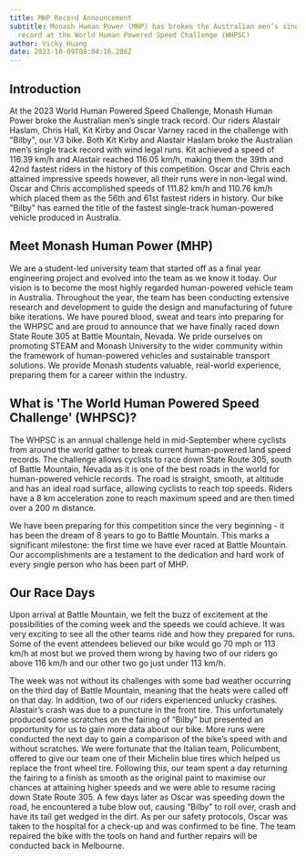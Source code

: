 ```yaml
---
title: MHP Record Announcement
subtitle: Monash Human Power (MHP) has broken the Australian men’s single track
  record at the World Human Powered Speed Challenge (WHPSC)
author: Vicky Huang
date: 2023-10-09T08:04:16.286Z
---
```

## Introduction

At the 2023 World Human Powered Speed Challenge, Monash Human Power broke the Australian men’s single track record. Our riders Alastair Haslam, Chris Hall, Kit Kirby and Oscar Varney raced in the challenge with "Bilby", our V3 bike. Both Kit Kirby and Alastair Haslam broke the Australian men’s single track record with wind legal runs.  Kit achieved a speed of 116.39 km/h and Alastair reached 116.05 km/h, making them the 39th and 42nd fastest riders in the history of this competition. Oscar and Chris each attained impressive speeds however, all their runs were in non-legal wind. Oscar and Chris accomplished speeds of 111.82 km/h and 110.76 km/h which placed them as the 56th and 61st fastest riders in history. Our bike "Bilby" has earned the title of the fastest single-track human-powered vehicle produced in Australia.

## Meet Monash Human Power (MHP)

We are a student-led university team that started off as a final year engineering project and evolved into the team as we know it today. Our vision is to become the most highly regarded human-powered vehicle team in Australia. Throughout the year, the team has been conducting extensive research and development to guide the design and manufacturing of future bike iterations. We have poured blood, sweat and tears into preparing for the WHPSC and are proud to announce that we have finally raced down State Route 305 at Battle Mountain, Nevada. We pride ourselves on promoting STEAM and Monash University to the wider community within the framework of human-powered vehicles and sustainable transport solutions. We provide Monash students valuable, real-world experience, preparing them for a career within the industry.

## What is 'The World Human Powered Speed Challenge' (WHPSC)?

The WHPSC is an annual challenge held in mid-September where cyclists from around the world gather to break current human-powered land speed records. The challenge allows cyclists to race down State Route 305, south of Battle Mountain, Nevada as it is one of the best roads in the world for human-powered vehicle records. The road is straight, smooth, at altitude and has an ideal road surface, allowing cyclists to reach top speeds. Riders have a 8 km acceleration zone to reach maximum speed and are then timed over a 200 m distance. 

We have been preparing for this competition since the very beginning - it has been the dream of 8 years to go to Battle Mountain. This marks a significant milestone: the first time we have ever raced at Battle Mountain. Our accomplishments are a testament to the dedication and hard work of every single person who has been part of MHP.

## Our Race Days

Upon arrival at Battle Mountain, we felt the buzz of excitement at the possibilities of the coming week and the speeds we could achieve. It was very exciting to see all the other teams ride and how they prepared for runs. Some of the event attendees believed our bike would go 70 mph or 113 km/h at most but we proved them wrong by having two of our riders go above 116 km/h and our other two go just under 113 km/h. 

The week was not without its challenges with some bad weather occurring on the third day of Battle Mountain, meaning that the heats were called off on that day. In addition, two of our riders experienced unlucky crashes. Alastair’s crash was due to a puncture in the front tire. This unfortunately produced some scratches on the fairing of “Bilby” but presented an opportunity for us to gain more data about our bike. More runs were conducted the next day to gain a comparison of the bike’s speed with and without scratches. We were fortunate that the Italian team, Policumbent, offered to give our team one of their Michelin blue tires which helped us replace the front wheel tire. Following this, our team spent a day returning the fairing to a finish as smooth as the original paint to maximise our chances at attaining higher speeds and we were able to resume racing down State Route 305. A few days later as Oscar was speeding down the road, he encountered a tube blow out, causing “Bilby” to roll over, crash and have its tail get wedged in the dirt. As per our safety protocols, Oscar was taken to the hospital for a check-up and was confirmed to be fine. The team repaired the bike with the tools on hand and further repairs will be conducted back in Melbourne.